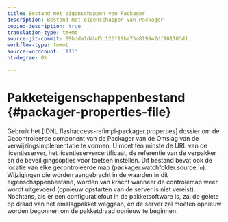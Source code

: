 ```yaml
---
title: Bestand met eigenschappen van Packager
description: Bestand met eigenschappen van Packager
copied-description: true
translation-type: tm+mt
source-git-commit: 89bdda1d4bd5c126f19ba75a819942df901183d1
workflow-type: tm+mt
source-wordcount: '111'
ht-degree: 0%

---
```



# Pakketeigenschappenbestand {#packager-properties-file}

Gebruik het [!DNL flashaccess-refimpl-packager.properties] dossier om de Gecontroleerde component van de Packager van de Omslag van de verwijzingsimplementatie te vormen. U moet ten minste de URL van de licentieserver, het licentieservercertificaat, de referentie van de verpakker en de beveiligingsopties voor toetsen instellen. Dit bestand bevat ook de locatie van elke gecontroleerde map (packager.watchfolder.source. `n`). Wijzigingen die worden aangebracht in de waarden in dit eigenschappenbestand, worden van kracht wanneer de controlemap weer wordt uitgevoerd (opnieuw opstarten van de server is niet vereist). Nochtans, als er een configuratiefout in de pakketsoftware is, zal de gelete op draad van het omslagpakket weggaan, en de server zal moeten opnieuw worden begonnen om de pakketdraad opnieuw te beginnen.
